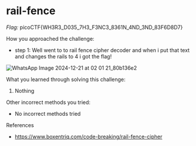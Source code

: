 # rail-fence

*Flag:* picoCTF{WH3R3_D035_7H3_F3NC3_8361N_4ND_3ND_83F6D8D7}


How you approached the challenge:

- step 1: Well went to to rail fence cipher decoder and when i put that text and changes the rails to 4 i got the flag!

![WhatsApp Image 2024-12-21 at 02 01 21_80b136e2](https://github.com/user-attachments/assets/4800680d-6142-4537-aafb-a54eee954494)

What you learned through solving this challenge:

1. Nothing

Other incorrect methods you tried:

- No incorrect methods tried

References

- https://www.boxentriq.com/code-breaking/rail-fence-cipher
